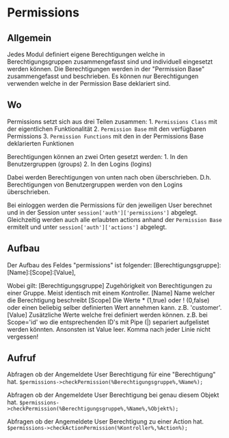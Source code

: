 # Permissions

## Allgemein
Jedes Modul definiert eigene Berechtigungen welche in Berechtigungsgruppen zusammengefasst sind und individuell eingesetzt werden können.
Die Berechtigungen werden in der "Permission Base" zusammengefasst und beschrieben. Es können nur Berechtigungen verwenden welche in der Permission Base deklariert sind.

## Wo
Permissions setzt sich aus drei Teilen zusammen:
    1. `Permissions Class` mit der eigentlichen Funktionalität
    2. `Permission Base` mit den verfügbaren Permissions
    3. `Permission Functions` mit den in der Permissions Base deklarierten Funktionen

Berechtigungen können an zwei Orten gesetzt werden:
    1. In den Benutzergruppen (groups)
    2. In den Logins (logins)
    
Dabei werden Berechtigungen von unten nach oben überschrieben. D.h. Berechtigungen von Benutzergruppen werden von den Logins überschrieben.

Bei einloggen werden die Permissions für den jeweiligen User berechnet und in der Session unter `session['auth']['permissions']` abgelegt.
Gleichzeitig werden auch alle erlaubten actions anhand der `Permission Base` ermitelt und unter `session['auth']['actions']` abgelegt.

## Aufbau
Der Aufbau des Feldes "permissions" ist folgender:
[Berechtigungsgruppe]:[Name]:[Scope]:[Value],

Wobei gilt:
[Berechtigungsgruppe] Zugehörigkeit von Berechtigungen zu einer Gruppe. Meist identisch mit einem Kontroller.
[Name] Name welcher die Berechtigung beschreibt
[Scope] Die Werte * (1,true) oder ! (0,false) oder einen beliebig selber definierten Wert annehmen kann. z.B. 'customer'.
[Value] Zusätzliche Werte welche frei definiert werden können. z.B. bei Scope='id' wo die entsprechenden ID's mit Pipe (|) separiert aufgelistet werden könnten. Ansonsten ist Value leer.
Komma nach jeder Linie nicht vergessen!
   
## Aufruf
Abfragen ob der Angemeldete User Berechtigung für eine "Berechtigung" hat.
`$permissions->checkPermission(%Berechtigungsgruppe%,%Name%);`

Abfragen ob der Angemeldete User Berechtigung bei genau diesem Objekt hat.
`$permissions->checkPermission(%Berechtigungsgruppe%,%Name%,%Objekt%);`

Abfragen ob der Angemeldete User Berechtigung zu einer Action hat.
`$permissions->checkActionPermission(%Kontroller%,%Action%);`
